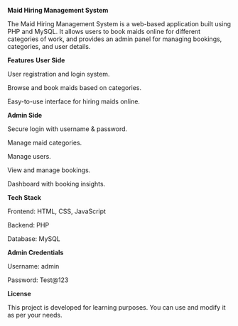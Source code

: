 **Maid Hiring Management System**

The Maid Hiring Management System is a web-based application built using PHP and MySQL. It allows users to book maids online for different categories of work, and provides an admin panel for managing bookings, categories, and user details.

**Features**
**User Side**

User registration and login system.

Browse and book maids based on categories.

Easy-to-use interface for hiring maids online.

**Admin Side**

Secure login with username & password.

Manage maid categories.

Manage users.

View and manage bookings.

Dashboard with booking insights.

**Tech Stack**

Frontend: HTML, CSS, JavaScript

Backend: PHP

Database: MySQL

**Admin Credentials**

Username: admin

Password: Test@123
 
**License**

This project is developed for learning purposes. You can use and modify it as per your needs.
